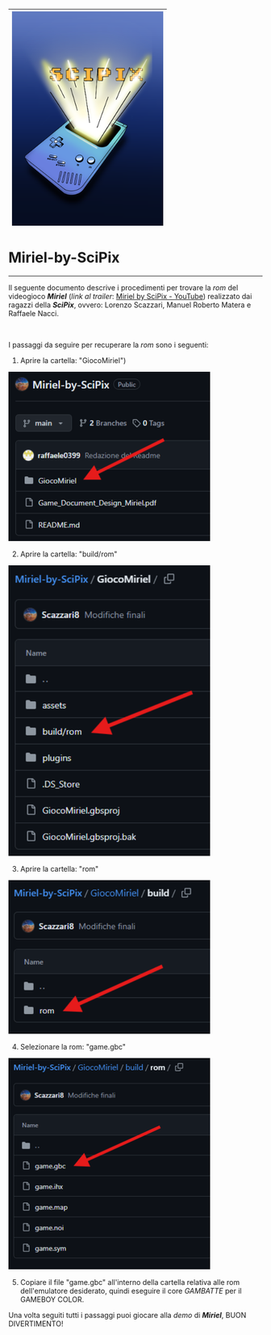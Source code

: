 | <img src="images/LogoSciPix.png" alt="Esempio di immagine" width="300px"> |
|:--:|

            
# Miriel-by-SciPix

---

Il seguente documento descrive i procedimenti per trovare la *rom* del videogioco ***Miriel*** (*link al trailer*: [Miriel by SciPix - YouTube](https://youtu.be/StA9qJh-EgI?si=cvelrEbvoVq2NVlY)) realizzato dai ragazzi della ***SciPix***, ovvero: Lorenzo Scazzari, Manuel Roberto Matera e Raffaele Nacci. 

                    

I passaggi da seguire per recuperare la *rom* sono i seguenti:

1. Aprire la cartella: "GiocoMiriel")
                                                
<img src="images/Passaggio1.png" alt="Esempio di immagine" width="400px">
                                                   
2. Aprire la cartella: "build/rom"
                                                                        
<img src="images/Passaggio2.png" alt="Esempio di immagine" width="400px">
                                                   
3. Aprire la cartella: "rom"
                                    
<img src="images/Passaggio3.png" alt="Esempio di immagine" width="400px">
                                    
4. Selezionare la rom: "game.gbc"
                                    
<img src="images/Passaggio4.png" alt="Esempio di immagine" width="400px">
                                    
5. Copiare il file "game.gbc" all'interno della cartella relativa alle rom dell'emulatore desiderato, quindi eseguire il core *GAMBATTE* per il GAMEBOY COLOR. 

Una volta seguiti tutti i passaggi puoi giocare alla  *demo* di ***Miriel***, BUON DIVERTIMENTO! 
